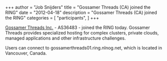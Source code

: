 +++
author = "Job Snijders"
title = "Gossamer Threads (CA) joined the RING"
date = "2012-04-18"
description = "Gossamer Threads (CA) joined the RING"
categories = [
    "participants",
]
+++

<a href="http://www.gossamer-threads.com/hosting/">Gossamer Threads Inc.</a>  - AS36483 - joined the RING today. Gossamer Threads provides specialized hosting for complex clusters, private clouds, managed applications and other infrastructure challenges.

Users can connect to gossamerthreads01.ring.nlnog.net, which is located in Vancouver, Canada.

